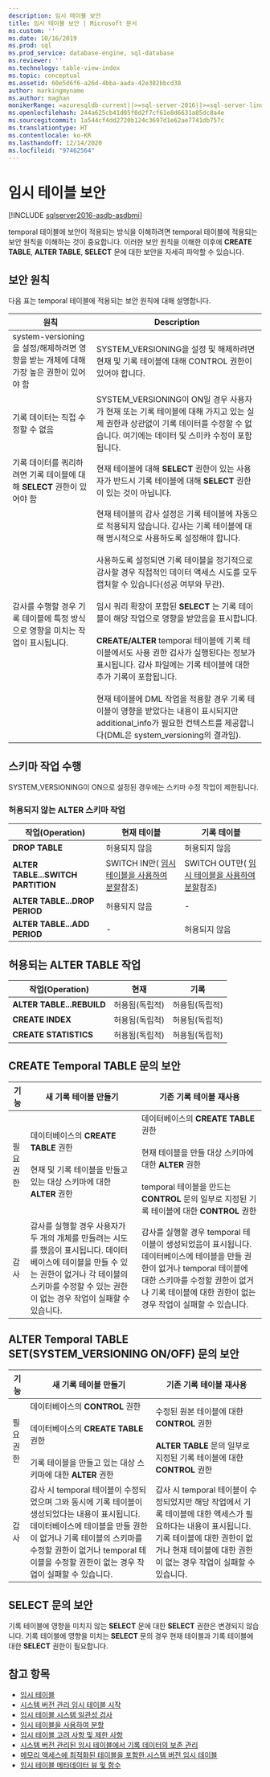 ```yaml
---
description: 임시 테이블 보안
title: 임시 테이블 보안 | Microsoft 문서
ms.custom: ''
ms.date: 10/16/2019
ms.prod: sql
ms.prod_service: database-engine, sql-database
ms.reviewer: ''
ms.technology: table-view-index
ms.topic: conceptual
ms.assetid: 60e5d6f6-a26d-4bba-aada-42e382bbcd38
author: markingmyname
ms.author: maghan
monikerRange: =azuresqldb-current||>=sql-server-2016||>=sql-server-linux-2017||=azuresqldb-mi-current
ms.openlocfilehash: 244a625cb41d05f0d2f7cf61e8d6631a85dc8a4e
ms.sourcegitcommit: 1a544cf4dd2720b124c3697d1e62ae7741db757c
ms.translationtype: HT
ms.contentlocale: ko-KR
ms.lasthandoff: 12/14/2020
ms.locfileid: "97462564"
---
```

# <a name="temporal-table-security"></a>임시 테이블 보안


[!INCLUDE [sqlserver2016-asdb-asdbmi](../../includes/applies-to-version/sqlserver2016-asdb-asdbmi.md)]


temporal 테이블에 보안이 적용되는 방식을 이해하려면 temporal 테이블에 적용되는 보안 원칙을 이해하는 것이 중요합니다. 이러한 보안 원칙을 이해한 이후에 **CREATE TABLE**, **ALTER TABLE**, **SELECT** 문에 대한 보안을 자세히 파악할 수 있습니다.

## <a name="security-principles"></a>보안 원칙

 다음 표는 temporal 테이블에 적용되는 보안 원칙에 대해 설명합니다.

|원칙|Description|
|---------------|-----------------|
|system-versioning을 설정/해제하려면 영향을 받는 개체에 대해 가장 높은 권한이 있어야 함|SYSTEM_VERSIONING을 설정 및 해제하려면 현재 및 기록 테이블에 대해 CONTROL 권한이 있어야 합니다.|
|기록 데이터는 직접 수정할 수 없음|SYSTEM_VERSIONING이 ON일 경우 사용자가 현재 또는 기록 테이블에 대해 가지고 있는 실제 권한과 상관없이 기록 데이터를 수정할 수 없습니다. 여기에는 데이터 및 스미카 수정이 포함됩니다.|
|기록 데이터를 쿼리하려면 기록 테이블에 대해 **SELECT** 권한이 있어야 함|현재 테이블에 대해 **SELECT** 권한이 있는 사용자가 반드시 기록 테이블에 대해 **SELECT** 권한이 있는 것이 아닙니다.|
|감사를 수행할 경우 기록 테이블에 특정 방식으로 영향을 미치는 작업이 표시됩니다.|현재 테이블의 감사 설정은 기록 테이블에 자동으로 적용되지 않습니다. 감사는 기록 테이블에 대해 명시적으로 사용하도록 설정해야 합니다.<br /><br /> 사용하도록 설정되면 기록 테이블을 정기적으로 감사할 경우 직접적인 데이터 액세스 시도를 모두 캡처할 수 있습니다(성공 여부와 무관).<br /><br /> 임시 쿼리 확장이 포함된 **SELECT** 는 기록 테이블이 해당 작업으로 영향을 받았음을 표시합니다.<br /><br /> **CREATE/ALTER** temporal 테이블에 기록 테이블에서도 사용 권한 검사가 실행된다는 정보가 표시됩니다. 감사 파일에는 기록 테이블에 대한 추가 기록이 포함됩니다.<br /><br /> 현재 테이블에 DML 작업을 적용할 경우 기록 테이블이 영향을 받았다는 내용이 표시되지만 additional_info가 필요한 컨텍스트를 제공합니다(DML은 system_versioning의 결과임).|

## <a name="performing-schema-operations"></a>스키마 작업 수행

SYSTEM_VERSIONING이 ON으로 설정된 경우에는 스키마 수정 작업이 제한됩니다.

### <a name="disallowed-alter-schema-operations"></a>허용되지 않는 ALTER 스키마 작업

|작업(Operation)|현재 테이블|기록 테이블|
|---------------|-------------------|-------------------|
|**DROP TABLE**|허용되지 않음|허용되지 않음|
|**ALTER TABLE...SWITCH PARTITION**|SWITCH IN만( [임시 테이블을 사용하여 분할](../../relational-databases/tables/partitioning-with-temporal-tables.md)참조)|SWITCH OUT만( [임시 테이블을 사용하여 분할](../../relational-databases/tables/partitioning-with-temporal-tables.md)참조)|
|**ALTER TABLE...DROP PERIOD**|허용되지 않음|-|
|**ALTER TABLE...ADD PERIOD**|-|허용되지 않음|

## <a name="allowed-alter-table-operations"></a>허용되는 ALTER TABLE 작업

|작업(Operation)|현재|기록|
|---------------|-------------|-------------|
|**ALTER TABLE...REBUILD**|허용됨(독립적)|허용됨(독립적)|
|**CREATE  INDEX**|허용됨(독립적)|허용됨(독립적)|
|**CREATE STATISTICS**|허용됨(독립적)|허용됨(독립적)|

## <a name="security-of-the-create-temporal-table-statement"></a>CREATE Temporal TABLE 문의 보안

| 기능 | 새 기록 테이블 만들기 | 기존 기록 테이블 재사용 |
| ------- | ------------------------ | ---------------------------- |
|필요 권한|데이터베이스의 **CREATE TABLE** 권한<br /><br /> 현재 및 기록 테이블을 만들고 있는 대상 스키마에 대한 **ALTER** 권한|데이터베이스의 **CREATE TABLE** 권한<br /><br /> 현재 테이블을 만들 대상 스키마에 대한 **ALTER** 권한<br /><br /> temporal 테이블을 만드는 **CONTROL** 문의 일부로 지정된 기록 테이블에 대한 **CONTROL** 권한|
|감사|감사를 실행할 경우 사용자가 두 개의 개체를 만들려는 시도를 했음이 표시됩니다. 데이터베이스에 테이블을 만들 수 있는 권한이 없거나 각 테이블의 스키마를 수정할 수 있는 권한이 없는 경우 작업이 실패할 수 있습니다.|감사를 실행할 경우 temporal 테이블이 생성되었음이 표시됩니다. 데이터베이스에 테이블을 만들 권한이 없거나 temporal 테이블에 대한 스키마를 수정할 권한이 없거나 기록 테이블에 대한 권한이 없는 경우 작업이 실패할 수 있습니다.|

## <a name="security-of-the-alter-temporal-table-set-system_versioning-onoff-statement"></a>ALTER Temporal TABLE SET(SYSTEM_VERSIONING ON/OFF) 문의 보안

| 기능 | 새 기록 테이블 만들기 | 기존 기록 테이블 재사용 |
| ------- | ------------------------ | ---------------------------- |
|필요 권한|데이터베이스의 **CONTROL** 권한<br /><br /> 데이터베이스의 **CREATE TABLE** 권한<br /><br /> 기록 테이블을 만들고 있는 대상 스키마에 대한 **ALTER** 권한|수정된 원본 테이블에 대한 **CONTROL** 권한<br /><br /> **ALTER TABLE** 문의 일부로 지정된 기록 테이블에 대한 **CONTROL** 권한|
|감사|감사 시 temporal 테이블이 수정되었으며 그와 동시에 기록 테이블이 생성되었다는 내용이 표시됩니다. 데이터베이스에 테이블을 만들 권한이 없거나 기록 테이블의 스키마를 수정할 권한이 없거나 temporal 테이블을 수정할 권한이 없는 경우 작업이 실패할 수 있습니다.|감사 시 temporal 테이블이 수정되었지만 해당 작업에서 기록 테이블에 대한 액세스가 필요하다는 내용이 표시됩니다. 기록 테이블에 대한 권한이 없거나 현재 테이블에 대한 권한이 없는 경우 작업이 실패할 수 있습니다.|

## <a name="security-of-select-statement"></a>SELECT 문의 보안

기록 테이블에 영향을 미치지 않는 **SELECT** 문에 대한 **SELECT** 권한은 변경되지 않습니다. 기록 테이블에 영향을 미치는 **SELECT** 문의 경우 현재 테이블과 기록 테이블에 대한 **SELECT** 권한이 필요합니다.

## <a name="see-also"></a>참고 항목

- [임시 테이블](../../relational-databases/tables/temporal-tables.md) 
- [시스템 버전 관리 임시 테이블 시작](../../relational-databases/tables/getting-started-with-system-versioned-temporal-tables.md)
- [임시 테이블 시스템 일관성 검사](../../relational-databases/tables/temporal-table-system-consistency-checks.md)
- [임시 테이블을 사용하여 분할](../../relational-databases/tables/partitioning-with-temporal-tables.md)
- [임시 테이블 고려 사항 및 제한 사항](../../relational-databases/tables/temporal-table-considerations-and-limitations.md)
- [시스템 버전 관리된 임시 테이블에서 기록 데이터의 보존 관리](../../relational-databases/tables/manage-retention-of-historical-data-in-system-versioned-temporal-tables.md)
- [메모리 액세스에 최적화된 테이블을 포함한 시스템 버전 임시 테이블](../../relational-databases/tables/system-versioned-temporal-tables-with-memory-optimized-tables.md)
- [임시 테이블 메타데이터 뷰 및 함수](../../relational-databases/tables/temporal-table-metadata-views-and-functions.md)
